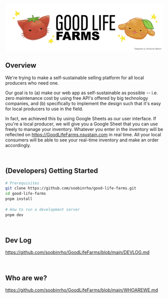 <br>
<br>

<p align="center">
  <a href="https://GoodLifeFarms.nsustain.com/">
  <img src="public/2024-10-11_banner.png"
       width="500px"
       alt="Orange Puppy and Tomato Cat.">
  </a>
</p>

## Overview

We're trying to make a self-sustainable selling platform for all local producers who need one.

Our goal is to (a) make our web app as self-sustainable as possible -- i.e. zero maintenance cost by using free API's offered by big technology companies, and (b) specifically to implement the design such that it's easy for local producers to use in the field.

In fact, we achieved this by using Google Sheets as our user interface.
If you're a local producer, we will give you a Google Sheet that you can use freely to manage your inventory.
Whatever you enter in the inventory will be reflected on https://GoodLifeFarms.nsustain.com in real time.
All your local consumers will be able to see your real-time inventory and make an order accordingly.

<br>

## (Developers) Getting Started

```bash
# Prerequisites
git clone https://github.com/soobinrho/good-life-farms.git
cd good-life-farms
pnpm install

# How to run a development server
pnpm dev
```

<br>

## Dev Log

https://github.com/soobinrho/GoodLifeFarms/blob/main/DEVLOG.md

<br>

## Who are we?

https://github.com/soobinrho/GoodLifeFarms/blob/main/WHOAREWE.md

<br>
